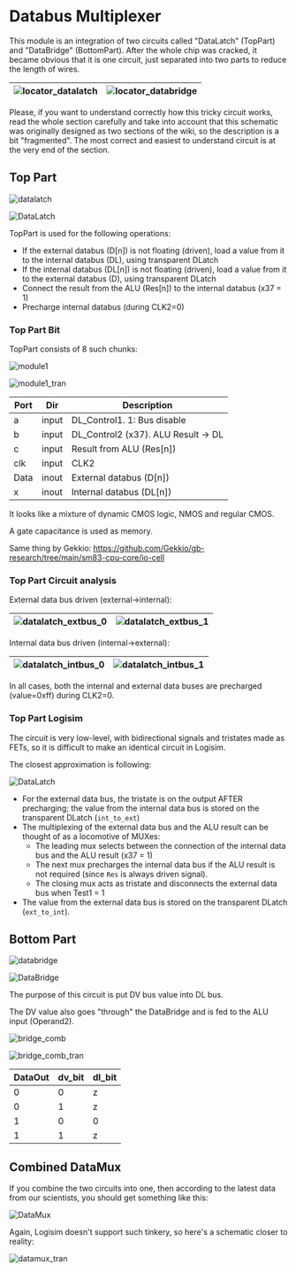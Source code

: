 # Databus Multiplexer

This module is an integration of two circuits called "DataLatch" (TopPart) and "DataBridge" (BottomPart). After the whole chip was cracked, it became obvious that it is one circuit, just separated into two parts to reduce the length of wires.

|![locator_datalatch](/imgstore/sm83/locator_datalatch.png)|![locator_databridge](/imgstore/sm83/locator_databridge.png)|
|---|---|

Please, if you want to understand correctly how this tricky circuit works, read the whole section carefully and take into account that this schematic was originally designed as two sections of the wiki, so the description is a bit "fragmented". The most correct and easiest to understand circuit is at the very end of the section.

## Top Part

![datalatch](/imgstore/sm83/datalatch.jpg)

![DataLatch](/HDL/sm83/Design/DataLatch.png)

TopPart is used for the following operations:
- If the external databus (D\[n\]) is not floating (driven), load a value from it to the internal databus (DL), using transparent DLatch
- If the internal databus (DL\[n\]) is not floating (driven), load a value from it to the external databus (D), using transparent DLatch
- Connect the result from the ALU (Res\[n\]) to the internal databus (x37 = 1)
- Precharge internal databus (during CLK2=0)

### Top Part Bit

TopPart consists of 8 such chunks:

![module1](/imgstore/modules/sm83/module1.jpg)

![module1_tran](/imgstore/modules/sm83/module1_tran.jpg)

|Port|Dir|Description|
|---|---|---|
|a|input|DL_Control1. 1: Bus disable|
|b|input|DL_Control2 (x37). ALU Result -> DL|
|c|input|Result from ALU (Res\[n\])|
|clk|input|CLK2|
|Data|inout|External databus (D\[n\])|
|x|inout|Internal databus (DL\[n\])|

It looks like a mixture of dynamic CMOS logic, NMOS and regular CMOS.

A gate capacitance is used as memory.

Same thing by Gekkio: https://github.com/Gekkio/gb-research/tree/main/sm83-cpu-core/io-cell

### Top Part Circuit analysis

External data bus driven (external->internal):

|![datalatch_extbus_0](/imgstore/sm83/datalatch_extbus_0.png)|![datalatch_extbus_1](/imgstore/sm83/datalatch_extbus_1.png)|
|---|---|

Internal data bus driven (internal->external):

|![datalatch_intbus_0](/imgstore/sm83/datalatch_intbus_0.png)|![datalatch_intbus_1](/imgstore/sm83/datalatch_intbus_1.png)|
|---|---|

In all cases, both the internal and external data buses are precharged (value=0xff) during CLK2=0.

### Top Part Logisim

The circuit is very low-level, with bidirectional signals and tristates made as FETs, so it is difficult to make an identical circuit in Logisim.

The closest approximation is following:

![DataLatch](/logisim/sm83/DataLatch.png)

- For the external data bus, the tristate is on the output AFTER precharging; the value from the internal data bus is stored on the transparent DLatch (`int_to_ext`)
- The multiplexing of the external data bus and the ALU result can be thought of as a locomotive of MUXes:
 	- The leading mux selects between the connection of the internal data bus and the ALU result (x37 = 1)
 	- The next mux precharges the internal data bus if the ALU result is not required (since `Res` is always driven signal).
 	- The closing mux acts as tristate and disconnects the external data bus when Test1 = 1
- The value from the external data bus is stored on the transparent DLatch (`ext_to_int`).

## Bottom Part

![databridge](/imgstore/sm83/databridge.jpg)

![DataBridge](/HDL/sm83/Design/DataBridge.png)

The purpose of this circuit is put DV bus value into DL bus.

The DV value also goes "through" the DataBridge and is fed to the ALU input (Operand2).

![bridge_comb](/imgstore/modules/sm83/bridge_comb.jpg)

![bridge_comb_tran](/imgstore/modules/sm83/bridge_comb_tran.jpg)

|DataOut|dv_bit|dl_bit|
|---|---|---|
|0|0|z|
|0|1|z|
|1|0|0|
|1|1|z|

## Combined DataMux

If you combine the two circuits into one, then according to the latest data from our scientists, you should get something like this:

![DataMux](/logisim/sm83/DataMux.png)

Again, Logisim doesn't support such tinkery, so here's a schematic closer to reality:

![datamux_tran](/imgstore/modules/sm83/datamux_tran.jpg)
